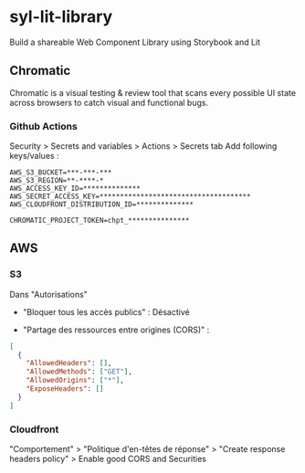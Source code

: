 # syl-lit-library

Build a shareable Web Component Library using Storybook and Lit

## Chromatic

Chromatic is a visual testing & review tool that scans every possible UI state across browsers to catch visual and functional bugs.

### Github Actions

Security > Secrets and variables > Actions > Secrets tab
Add following keys/values :

```
AWS_S3_BUCKET=***-***-***
AWS_S3_REGION=**-****-*
AWS_ACCESS_KEY_ID=**************
AWS_SECRET_ACCESS_KEY=*************************************
AWS_CLOUDFRONT_DISTRIBUTION_ID=**************

CHROMATIC_PROJECT_TOKEN=chpt_***************
```

## AWS

### S3

Dans "Autorisations"

- "Bloquer tous les accès publics" : Désactivé

- "Partage des ressources entre origines (CORS)" :

```json
[
  {
    "AllowedHeaders": [],
    "AllowedMethods": ["GET"],
    "AllowedOrigins": ["*"],
    "ExposeHeaders": []
  }
]
```

### Cloudfront

"Comportement" > "Politique d'en-têtes de réponse" > "Create response headers policy" > Enable good CORS and Securities
